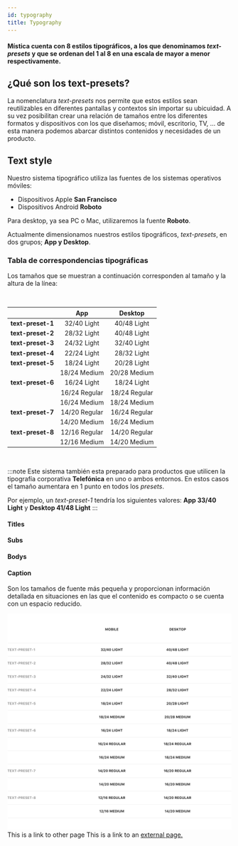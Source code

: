 ```yaml
---
id: typography
title: Typography
---
```


#### Mística cuenta con 8 estilos tipográficos, a los que denominamos _text-presets_ y que se ordenan del 1 al 8 en una escala de mayor a menor respectivamente.

## ¿Qué son los text-presets?
La nomenclatura _text-presets_ nos permite que estos estilos sean reutilizables en diferentes pantallas y contextos sin importar su ubicuidad. A su vez posibilitan crear una relación de tamaños entre los diferentes formatos y dispositivos con los que diseñamos; móvil, escritorio, TV, … de esta manera podemos abarcar distintos contenidos y necesidades de un producto.


## Text style

Nuestro sistema tipográfico utiliza las fuentes de los sistemas operativos móviles:
- Dispositivos Apple **San Francisco** 
- Dispositivos Android **Roboto**

Para desktop, ya sea PC o Mac, utilizaremos la fuente **Roboto**.
 

Actualmente dimensionamos nuestros estilos tipográficos, _text-presets_, en dos grupos; **App y Desktop**.


### Tabla de correspondencias tipográficas
Los tamaños que se muestran a continuación corresponden al tamaño y la altura de la línea:

<br/>

|                   |      App      |    Desktop    |
| :---------------- | :-----------: | :-----------: |
| **text-preset-1** |  32/40 Light  |  40/48 Light  |
| **text-preset-2** |  28/32 Light  |  40/48 Light  |
| **text-preset-3** |  24/32 Light  |  32/40 Light  |
| **text-preset-4** |  22/24 Light  |  28/32 Light  |
| **text-preset-5** |  18/24 Light  |  20/28 Light  |
|                   | 18/24 Medium  | 20/28 Medium  |
| **text-preset-6** |  16/24 Light  |  18/24 Light  |
|                   | 16/24 Regular | 18/24 Regular |
|                   | 16/24 Medium  | 18/24 Medium  |
| **text-preset-7** | 14/20 Regular | 16/24 Regular |
|                   | 14/20 Medium  | 16/24 Medium  |
| **text-preset-8** | 12/16 Regular | 14/20 Regular |
|                   | 12/16 Medium  | 14/20 Medium  |

<br/>

:::note
 Este sistema también esta preparado para productos que utilicen la tipografía corporativa **Telefónica** en uno o ambos entornos. En estos casos el tamaño aumentara en 1 punto en todos los _presets_.

 Por ejemplo, un _text-preset-1_ tendría los siguientes valores: 
 **App 33/40 Light** y **Desktop 41/48 Light**
:::

#### Titles
#### Subs
#### Bodys
#### Caption
Son los tamaños de fuente más pequeña y proporcionan información detallada en situaciones en las que el contenido es compacto o se cuenta con un espacio reducido.

![](../img/equivalenceTypographyTable.png)
This is a link to other page This is a link to an [external page.](http://www.example.com/)
